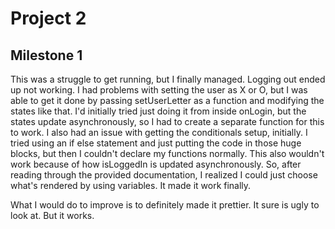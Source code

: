 # Project 2

## Milestone 1
This was a struggle to get running, but I finally managed. Logging out ended up not working. I had problems with setting the user as X or O, but I was able to get it done by passing setUserLetter as a function and modifying the states like that.
I'd initially tried just doing it from inside onLogin, but the states update asynchronously, so I had to create a separate function for this to work. I also had an issue with getting the conditionals setup, initially. 
I tried using an if else statement and just putting the code in those huge blocks, but then I couldn't declare my functions normally. This also wouldn't work because of how isLoggedIn is updated asynchronously.
So, after reading through the provided documentation, I realized I could just choose what's rendered by using variables. It made it work finally.

What I would do to improve is to definitely made it prettier. It sure is ugly to look at. But it works.